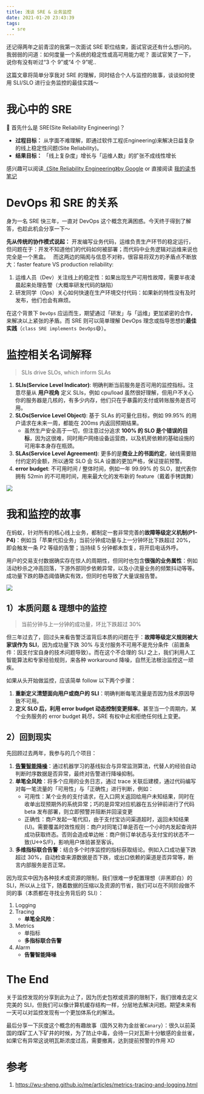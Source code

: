 ```yaml
---
title: 浅谈 SRE & 业务监控
date: 2021-01-20 23:43:39
tags:
  - sre
---
```


还记得两年之前青涩的我第一次面试 SRE 职位结束，面试官说还有什么想问的。我弱弱的问道：如何度量一个系统的稳定性或高可用能力呢？ 面试官笑了一下，说你有没有听过“3 个 9”或“4 个 9”呢..

这篇文章将简单分享我对 SRE 的理解，同时结合个人与监控的故事，谈谈如何使用 SLI/SLO 进行业务监控的最佳实践～

<!--more-->


# 我心中的 SRE

🤔 首先什么是 SRE(Site Reliability Engineering)？   

- **过程目标：** 从字面不难理解，即通过软件工程(Engineering)来解决日益复杂的线上稳定性问题(Site Reliability)。   
- **结果目标：** 「线上复杂度」增长与「运维人数」的扩张不成线性增长

感兴趣可以阅读[《Site Reliability Engineering》by Google](https://sre.google/books/) or 直接阅读 [我的读书笔记](/blog/20180403/impressions-of-google-sre/)


# DevOps 和 SRE 的关系

身为一名 SRE 快三年，一直对 DevOps 这个概念充满困惑。今天终于得到了解答，也趁此机会分享一下～   

**先从传统的协作模式说起：** 开发编写业务代码，运维负责生产环节的稳定运行，但问题在于：开发不知道他们的代码如何被部署；而代码中业务逻辑对运维来说也完全是一个黑盒。   而这两边的隔阂与信息不对称，很容易将双方的矛盾点不断放大：faster feature VS production reliability: 

1. 运维人员（Dev）关注线上的稳定性：如果出现生产可用性故障，需要半夜凌晨起来处理告警（大概率研发代码的缺陷）
2. 研发同学（Ops）关心如何快速在生产环境交付代码：如果新的特性没有及时发布，他们也会有麻烦。


在这个背景下 `DevOps` 应运而生，期望通过「研发」与「运维」更加紧密的合作，来解决以上紧张的矛盾。而 SRE 则可以简单理解 DevOps 理念或指导思想的**最佳实践**（`class SRE implements DevOps`😄）。


# 监控相关名词解释

> SLIs drive SLOs, which inform SLAs

1. **SLIs(Service Level Indicator)**: 明确判断当前服务是否可用的监控指标。注意尽量从 **用户视角** 定义 SLIs，例如 cpu/load 虽然很好理解，但用户不关心你的服务器是几核的，有多少内存，他们只在乎暴露的支付或转账服务是否可用。
2. **SLOs(Service Level Object)**: 基于 SLAs 的可量化目标，例如 99.95% 的用户请求在未来一周，都能在 200ms 内返回预期结果。  
    - 虽然生产安全高于一切，但注意过分追求 **100% 的 SLO 是个错误的目标**，因为这很难，同时用户网络设备运营商，以及机房依赖的基础设施的可用率本身存在瓶颈。
3. **SLAs(Service Level Agreement)**: 更多的是**商业上的书面约定**，破线需要赔付约定的金额，所以通常 SLO 会 SLA 设置的更加严格，保证提前预警。
4. **error budget**: 不可用时间 / 整体时间，例如一年 99.99% 的 SLO，就代表你拥有 52min 的不可用时间，用来最大化的发布新的 feature（戴着手铐跳舞）

![](/images/blog/200104_japan_travel/16110702675200.jpg)


# 我和监控的故事

在蚂蚁，针对所有的核心线上业务，都制定一套非常完善的**故障等级定义机制(P1-P4)**：例如当「苹果代扣业务」当前分钟成功量与上一分钟环比下跌超过 20%，即会触发一条 P2 等级的告警；当持续 5 分钟都未恢复，将开启电话外呼。

用户的交易支付数据确实存在惊人的周期性，但同时也包含**很强的业务属性**：例如活动秒杀之冲高回落，下游外部同步依赖异常，以及小流量业务的频繁抖动等等。成功量下跌的静态阈值确实有效，但同时也导致了大量误报告警。

![](/images/blog/200104_japan_travel/16110709033461.jpg)


## 1）本质问题 & 理想中的监控

> 当前分钟与上一分钟的成功量，环比下跌超过 30%

但三年过去了，回过头来看告警泛滥背后本质的问题在于：**故障等级定义规则被大家误作为 SLI**，因为成功量下跌 30% 与支付服务不可用不是充分条件（前置条件：因支付宝自身的技术问题导致）。而在这个不合理的 SLI 之上，我们利用人工智能算法和专家经验规则，来各种 workaround 降噪，自然无法根治监控这一顽疾。

如果从头开始做监控，应该简单 follow 以下两个步骤：

1. **重新定义清楚面向用户或商户的 SLI**：明确判断每笔流量是否因为技术原因导致不可用。
2. **定义 SLO 后，利用 error budget 动态控制变更频率**。甚至当一个周期内，某个业务服务的 error budget 耗尽，SRE 有权中止和拒绝任何线上变更。


## 2）回到现实

先回顾过去两年，我参与的几个项目：

1. **[告警智能降噪](/blog/20190113/anomaly-detection/)**：通过机器学习的基线拟合与异常监测算法，代替人的经验自动判断时序数据是否异常，最终对告警进行降噪抑制。
2. **单笔全风险**：将多个应用的业务日志，通过 trace 关联后建模，通过代码编写对每一笔流量的「可用性」与「正确性」进行判断，例如：
    - 可用性：某个业务的支付请求，在入口网关返回给用户未知结果，同时在收单出现预期外的系统异常；巧的是异常对应机器在五分钟前进行了代码 beta 发布部署，则立即预警并阻断并回滚变更
    - 正确性：商户发起一笔代扣，由于支付宝访问渠道超时，返回未知结果(U)。需要覆盖时效性规则：商户对同笔订单是否在一个小时内发起查询并成功获取终态。否则会造成单边帐：商户侧订单状态与支付宝的状态不一致(U<->S/F)，影响用户体验甚至客诉。
3. **多维指标联合告警**：结合多个时序监控的指标获取结论。例如入口成功量下跌超过 30%，自动检查来源数据是否下跌，或出口依赖的渠道是否异常等，断言内部服务是否正常。

因为现实中因为各种技术或资源的限制，我们很难一步配置理想（非黑即白）的 SLI，所以从上往下，随着数据的压缩以及资源的节省，我们可以在不同阶段做不同的事（本质都在寻找业务背后的 SLI）：

1. Logging
2. Tracing
    - **单笔全风险**：
3. Metrics
    - 单指标
    - **多指标联合告警**
4. Alarm 
    - **告警智能降噪**

# The End

关于监控发现的分享到此为止了，因为历史包袱或资源的限制下，我们很难去定义完美的 SLI，但我们可以像计算机缓存结构一样，分层地去解决问题。期望未来有一天可以对监控发现有一个更加体系化的解法。

最后分享一下灰度这个概念的有趣故事（国外又称为金丝雀`Canary`）：很久以前英国的煤矿工人下矿井的时候，为了防止中毒，会待一只对瓦斯十分敏感的金丝雀，如果它有异常这说明瓦斯浓度过高，需要撤离，达到提前预警的作用 XD  

# 参考

1. https://wu-sheng.github.io/me/articles/metrics-tracing-and-logging.html


